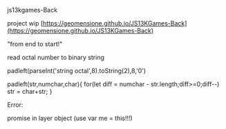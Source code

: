 js13kgames-Back

project wip [https://geomensione.github.io/JS13KGames-Back](https://geomensione.github.io/JS13KGames-Back)

"from end to start!"

read octal number to binary string

padleft(parseInt('string octal',8).toString(2),8,'0')

padleft(str,numchar,char){
    for(let diff = numchar - str.length;diff>=0;diff--) str = char+str;
}

Error:

promise in layer object (use var me = this!!!)
